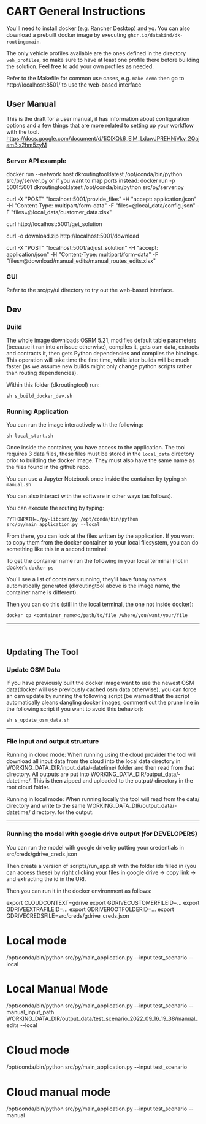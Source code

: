 
# CART General Instructions

You'll need to install docker (e.g. Rancher Desktop) and yq. You can also download a prebuilt docker image by executing `ghcr.io/datakind/dk-routing:main`.

The only vehicle profiles available are the ones defined in the directory `veh_profiles`, so make sure to have at least one profile there before building the solution. Feel free to add your own profiles as needed.

Refer to the Makefile for common use cases, e.g.
`make demo`
then go to http://localhost:8501/ to use the web-based interface

## User Manual
This is the draft for a user manual, it has information about configuration options and a few things that are more related to setting up your workflow with the tool.
https://docs.google.com/document/d/1iOlXQk6_ElM_LdawJPREHNjVkv_2Qajam3is2hm5zyM

### Server API example
docker run --network host dkroutingtool:latest /opt/conda/bin/python src/py/server.py
or if you want to map ports instead: 
docker run -p 5001:5001 dkroutingtool:latest /opt/conda/bin/python src/py/server.py

curl -X "POST" "localhost:5001/provide_files" -H "accept: application/json" -H "Content-Type: multipart/form-data" -F "files=@local_data/config.json" -F "files=@local_data/customer_data.xlsx"

curl http://localhost:5001/get_solution

curl -o download.zip http://localhost:5001/download

curl -X "POST" "localhost:5001/adjust_solution" -H "accept: application/json" -H "Content-Type: multipart/form-data" -F "files=@download/manual_edits/manual_routes_edits.xlsx"

### GUI

Refer to the src/py/ui directory to try out the web-based interface.

## Dev

### Build
The whole image downloads OSRM 5.21, modifies default table parameters (because it ran into an issue otherwise),
compiles it, gets osm data, extracts and contracts it, then gets Python dependencies and compiles the bindings. This operation will take time the first time, while later builds will be much faster (as we assume new builds might only change python scripts rather than routing dependencies).

Within this folder (dkroutingtool) run:

`sh s_build_docker_dev.sh`


### Running Application
You can run the image interactively with the following:

`sh local_start.sh`

Once inside the container,  you have access to the application. The tool requires 3 data files, these files must be stored in the `local_data` directory prior to building the docker image. They must also have the same name as the files found in the github repo.

You can use a Jupyter Notebook once inside the container by typing
`sh manual.sh`

You can also interact with the software in other ways (as follows).

You can execute the routing by typing:

`PYTHONPATH=./py-lib:src/py /opt/conda/bin/python src/py/main_application.py --local`

From there, you can look at the files written by the application. If you want to copy them from the docker container to your local filesystem, you can do something like this in a second terminal:

To get the container name run the following in your local terminal (not in docker):
`docker ps`

You'll see a list of containers running, they'll have funny names automatically generated (dkroutingtool above is the image name, the container name is different).

 Then you can do this (still in the local terminal, the one not inside docker):

`docker cp <container_name>:/path/to/file /where/you/want/your/file`

------------------------------------------------------------------------------------------

<br>

## Updating The Tool

### Update OSM Data
If you have previously built the docker image want to use the newest OSM data(docker will use previously cached osm
data otherwise), you can force an osm update by running the following script (be warned that the script automatically cleans dangling docker images, comment out the prune line in the following script if you want to avoid this behavior):

`sh s_update_osm_data.sh`
<br>

-----------------------------------------------------------
### File input and output structure

Running in cloud mode:
When running using the cloud provider the tool will download all input data from the cloud
into the local data directory in WORKING_DATA_DIR/input_data/<scenario>-datetime/ folder and
then read from that directory. All outputs are put into WORKING_DATA_DIR/output_data/<scenario>-datetime/.
This is then zipped and uploaded to the output/ directory in the root cloud folder.

Running in local mode:
When running locally the tool will read from the data/ directory and write to the same
WORKING_DATA_DIR/output_data/<scenario>-datetime/ directory. for the output.

------------------------------------------------------------------------------
### Running the model with google drive output (for DEVELOPERS)
You can run the model with google drive by putting your credentials in src/creds/gdrive_creds.json

Then create a version of scripts/run_app.sh with the folder ids filled in (you can access these) by right
clicking your files in google drive -> copy link -> and extracting the id in the URI.

Then you can run it in the docker environment as follows:

export CLOUDCONTEXT=gdrive
export GDRIVECUSTOMERFILEID=...
export GDRIVEEXTRAFILEID=...
export GDRIVEROOTFOLDERID=...
export GDRIVECREDSFILE=src/creds/gdrive_creds.json

# Local mode
/opt/conda/bin/python src/py/main_application.py --input test_scenario --local

# Local Manual Mode
/opt/conda/bin/python src/py/main_application.py --input test_scenario --manual_input_path WORKING_DATA_DIR/output_data/test_scenario_2022_09_16_19_38/manual_edits --local

# Cloud mode
/opt/conda/bin/python src/py/main_application.py --input test_scenario

# Cloud manual mode
/opt/conda/bin/python src/py/main_application.py --input test_scenario --manual


